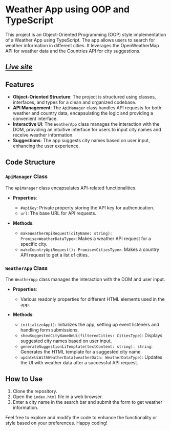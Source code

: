 # Weather App using OOP and TypeScript

This project is an Object-Oriented Programming (OOP) style implementation of a Weather App using TypeScript. The app allows users to search for weather information in different cities. It leverages the OpenWeatherMap API for weather data and the Countries API for city suggestions.
## [*Live site*](https://rakibhossainraju.github.io/weather-app/)

## Features

- **Object-Oriented Structure**: The project is structured using classes, interfaces, and types for a clean and organized codebase.
- **API Management**: The `ApiManager` class handles API requests for both weather and country data, encapsulating the logic and providing a convenient interface.
- **Interactive UI**: The `WeatherApp` class manages the interaction with the DOM, providing an intuitive interface for users to input city names and receive weather information.
- **Suggestions**: The app suggests city names based on user input, enhancing the user experience.

## Code Structure

### `ApiManager` Class

The `ApiManager` class encapsulates API-related functionalities.

- **Properties**:
  - `#apiKey`: Private property storing the API key for authentication.
  - `url`: The base URL for API requests.

- **Methods**:
  - `makeWeatherApiRequest(cityName: string): Promise<WeatherDataType>`: Makes a weather API request for a specific city.
  - `makeCountryApiRequest(): Promise<CitiesType>`: Makes a country API request to get a list of cities.

### `WeatherApp` Class

The `WeatherApp` class manages the interaction with the DOM and user input.

- **Properties**:
  - Various readonly properties for different HTML elements used in the app.

- **Methods**:
  - `initializeApp()`: Initializes the app, setting up event listeners and handling form submissions.
  - `showSuggestedCityNameOnUi(filteredCities: CitiesType)`: Displays suggested city names based on user input.
  - `generateSuggestionLiTemplate(textContent: string): string`: Generates the HTML template for a suggested city name.
  - `updateUiWithWeatherData(weatherData: WeatherDataType)`: Updates the UI with weather data after a successful API request.

## How to Use

1. Clone the repository.
2. Open the `index.html` file in a web browser.
3. Enter a city name in the search bar and submit the form to get weather information.

Feel free to explore and modify the code to enhance the functionality or style based on your preferences. Happy coding!
